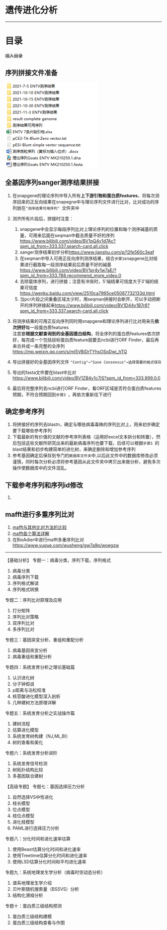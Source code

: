 # 遗传进化分析
---

# 目录
~~插入目录~~

## 序列拼接文件准备
![](./picture/学习笔记-病毒序列遗传进化分析-文件准备.png)

## 全基因序列sanger测序结果拼接
1. 在snapgene的理论序列中导入所有**上下游引物和蛋白质features**，将每次测序回来的正反向结果在snapegne中与理论序列文件进行比对，比对成功的序列放在`"测序结果可用序列" `文件夹中
2. 测齐所有片段后，拼接时注意：
   1. snapgene中会显示每段序列比对上理论序列的位置和每个测序碱基的质量，可用来后面在seqman中截去质量不好的序列<https://www.bilibili.com/video/BV1pQ4y1d7Ac?spm_id_from=333.337.search-card.all.click>  
   2. sanger测序结果初步分析<https://www.jianshu.com/p/12fe560c3eaf>
   3. 在seqman中导入可用正反向序列测序结果，结合`步骤1`snapgene比对结果进行截取每一段测序结果前后质量不好的碱基<https://www.bilibili.com/video/BV1pr4y1w7aE/?spm_id_from=333.788.recommend_more_video.0>    
   4. 去除载体序列，进行拼接；注意有冲突时，5'端结果可信度大于3'端的结果可信度<https://wenku.baidu.com/view/2510ca7965ce05087732133d.html>  
   5.  当pcr片段之间重叠区域太少时，用seqman拼接时会断开，可以手动把断开的序列拼接起来<https://www.bilibili.com/video/BV1D44y1B7r8?spm_id_from=333.337.search-card.all.click>
3. 将测序结果的可用正反向序列同时用snapgene和理论序列进行比对用来先**依次拼好**每一段蛋白质features  
注意要**根据文献查询到的全基因蛋白结构**，将全序列的蛋白质features依次拼好，每完成一个包括目标蛋白质feature就要去ncbi进行ORF Finder，最后再来合并成一条完整的全序列<https://mp.weixin.qq.com/s/mI5VBiDrTYhsOSoDwi_hTQ>    
4. 导出拼接好的全基因序列文件  `"Contig"→"Save Consensus"→选择需要的格式保存 `  
5. 导出的fasta文件要在blast中比对<https://www.bilibili.com/video/BV1ZB4y1c7jS?spm_id_from=333.999.0.0>  
   
6.  最后将完整序列去ncbi进行ORF Finder，看ORF区域是否符合蛋白质features预期，不符合预期回到`步骤3 `，再依次重新往下进行   
 
## 确定参考序列
1. 将拼接好的序列去blastn，确定与哪些病毒毒株的序列比对上，用来初步确定要下载哪些参考序列     
2. 下载最新的有价值的文献的参考序列表格（运用好excel文本拆分和转置），然后包括这些文献所研究出来的最新病毒序列也要下载，后续可以根据`步骤1 `的blast结果和初步构建简单的进化树，来确定删除和增加参考序列    
3. 参考基因确定后保存到专门的`数据库文件夹`中,以后此文件中的数据库修改必须谨慎，同时每次分析必须将参考基因从此文件夹中拷贝出来做分析，避免多次操作使数据库中的文件混乱。
  
## 下载参考序列和序列id修改 
1. 

## mafft进行多重序列比对
1. [mafft与其他比对方法的比较](https://www.yuque.com/wusheng/gw7a9p/ibylou)    
2. [mafft各个算法详解](https://www.yuque.com/wusheng/gw7a9p/dslc0k)    
3. 在BioAdier中进行mafft多重序列比对<https://www.yuque.com/wusheng/gw7a9p/woegzw>  


















































---
【基础分析】
专题一：病毒分类，序列下载，序列格式
1. 病毒分类
2. 病毒序列下载
3. 序列格式解读
4. 序列格式转换

专题二：序列比对原理及应用
1. 打分矩阵
2. 序列比对策略
3. 双序列比对
4. 多序列比对

专题三：基因突变分析、重组和重配分析
1. 病毒基因突变分析
2. 病毒重组和重配分析

专题四：系统发育分析之理论基础篇
1. 认识进化树
2. 分子钟假说
3. p距离与泊松校准
4. 核苷酸进化模型深入剖析
5. 几种建树方法原理详解

专题五：系统发育分析之实战操作篇
1. 建树流程
2. 估算进化模型
3. 系统发育树构建（NJ,ML,BI）
4. 树的查看和美化

专题六：系统发育分析进阶
1. 系统发育信号检测
2. 树拓扑结构比较
3. 多基因联合建树

【高级专题】
专题七：基因选择压力分析
1. 自然选择VS中性进化
2. 枝长模型
3. 位点模型
4. 枝位点模型
5. 进化枝模型
6. PAML进行选择压力分析

专题八：分化时间和进化速率估算
1. 使用Beast估算分化时间和进化速率
2. 使用Treetime估算分化时间和进化速率
3. 使用LSD估算分化时间和平均进化速率

专题九：系统地理发生学分析（病毒时空动态分析）
1. 谱系地理发生学介绍
2. 贝叶斯随机搜索量（BSSVS）分析
3. 结构化溯祖分析

专题十：蛋白质三级结构预测
1. 蛋白质三级结构建模
2. 蛋白质三级结构查看与作图